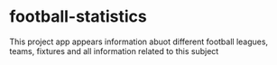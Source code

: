 # football-statistics
This project app appears information abuot different football leagues, teams, fixtures and all information related to this subject
